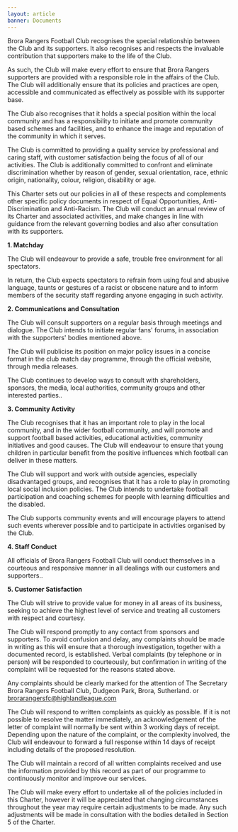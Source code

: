 ```yaml
---
layout: article
banner: Documents
---
```

Brora Rangers Football Club recognises the special relationship between the Club and its supporters. It also recognises and respects the invaluable contribution that supporters make to the life of the Club.

As such, the Club will make every effort to ensure that Brora Rangers supporters are provided with a responsible role in the affairs of the Club. The Club will additionally ensure that its policies and practices are open, accessible and communicated as effectively as possible with its supporter base.

The Club also recognises that it holds a special position within the local community and has a responsibility to initiate and promote community based schemes and facilities, and to enhance the image and reputation of the community in which it serves.

The Club is committed to providing a quality service by professional and caring staff, with customer satisfaction being the focus of all of our activities. The Club is additionally committed to confront and eliminate discrimination whether by reason of gender, sexual orientation, race, ethnic origin, nationality, colour, religion, disability or age.

This Charter sets out our policies in all of these respects and complements other specific policy documents in respect of Equal Opportunities, Anti-Discrimination and Anti-Racism. The Club will conduct an annual review of its Charter and associated activities, and make changes in line with guidance from the relevant governing bodies and also after consultation with its supporters.

**1. Matchday**

The Club will endeavour to provide a safe, trouble free environment for all spectators.

In return, the Club expects spectators to refrain from using foul and abusive language, taunts or gestures of a racist or obscene nature and to inform members of the security staff regarding anyone engaging in such activity.

**2. Communications and Consultation**

The Club will consult supporters on a regular basis through meetings and dialogue. The Club intends to initiate regular fans' forums, in association with the supporters' bodies mentioned above.

The Club will publicise its position on major policy issues in a concise format in the club match day programme, through the official website, through media releases.

The Club continues to develop ways to consult with shareholders, sponsors, the media, local authorities, community groups and other interested parties..

**3. Community Activity**

The Club recognises that it has an important role to play in the local community, and in the wider football community, and will promote and support football based activities, educational activities, community initiatives and good causes. The Club will endeavour to ensure that young children in particular benefit from the positive influences which football can deliver in these matters.

The Club will support and work with outside agencies, especially disadvantaged groups, and recognises that it has a role to play in promoting local social inclusion policies. The Club intends to undertake football participation and coaching schemes for people with learning difficulties and the disabled.

The Club supports community events and will encourage players to attend such events wherever possible and to participate in activities organised by the Club.

**4. Staff Conduct**

All officials of Brora Rangers Football Club will conduct themselves in a courteous and responsive manner in all dealings with our customers and supporters..

**5. Customer Satisfaction**

The Club will strive to provide value for money in all areas of its business, seeking to achieve the highest level of service and treating all customers with respect and courtesy.

The Club will respond promptly to any contact from sponsors and supporters. To avoid confusion and delay, any complaints should be made in writing as this will ensure that a thorough investigation, together with a documented record, is established. Verbal complaints (by telephone or in person) will be responded to courteously, but confirmation in writing of the complaint will be requested for the reasons stated above.

Any complaints should be clearly marked for the attention of The Secretary Brora Rangers Football Club, Dudgeon Park, Brora, Sutherland. or brorarangersfc@highlandleague.com

The Club will respond to written complaints as quickly as possible. If it is not possible to resolve the matter immediately, an acknowledgement of the letter of complaint will normally be sent within 3 working days of receipt. Depending upon the nature of the complaint, or the complexity involved, the Club will endeavour to forward a full response within 14 days of receipt including details of the proposed resolution.

The Club will maintain a record of all written complaints received and use the information provided by this record as part of our programme to continuously monitor and improve our services.

The Club will make every effort to undertake all of the policies included in this Charter, however it will be appreciated that changing circumstances throughout the year may require certain adjustments to be made. Any such adjustments will be made in consultation with the bodies detailed in Section 5 of the Charter.
